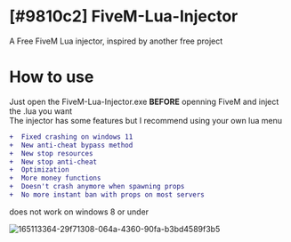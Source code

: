 # [#9810c2] FiveM-Lua-Injector
A Free FiveM Lua injector, inspired by another free project     
# How to use  
Just open the FiveM-Lua-Injector.exe **BEFORE** openning FiveM and inject the .lua you want  
The injector has some features but I recommend using your own lua menu
```diff
+  Fixed crashing on windows 11
+  New anti-cheat bypass method
+  New stop resources
+  New stop anti-cheat 
+  Optimization
+  More money functions
+  Doesn't crash anymore when spawning props
+  No more instant ban with props on most servers
```
does not work on windows 8 or under

![165113364-29f71308-064a-4360-90fa-b3bd4589f3b5](https://user-images.githubusercontent.com/105885878/169619902-d1716e7e-4c71-4bf4-a468-7086ce4884ef.png)
